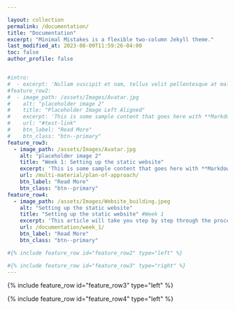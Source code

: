 ```yaml
---

layout: collection
permalink: /documentation/
title: "Documentation"
excerpt: "Minimal Mistakes is a flexible two-column Jekyll theme."
last_modified_at: 2023-08-09T11:59:26-04:00
toc: false
author_profile: false


#intro: 
#  - excerpt: 'Nullam suscipit et nam, tellus velit pellentesque at malesuada, enim eaque. Quis nulla, netus tempor in diam gravida tincidunt, *proin faucibus* voluptate felis id sollicitudin. Centered with `type="center"`'
#feature_row2:
#  - image_path: /assets/Images/Avatar.jpg
#    alt: "placeholder image 2"
#    title: "Placeholder Image Left Aligned"
#    excerpt: 'This is some sample content that goes here with **Markdown** formatting. Left aligned with `type="left"`'
#    url: "#test-link"
#    btn_label: "Read More"
#    btn_class: "btn--primary"
feature_row3:
  - image_path: /assets/Images/Avatar.jpg
    alt: "placeholder image 2"
    title: "Week 1: Setting up the static website"
    excerpt: 'This is some sample content that goes here with **Markdown** formatting. Right ligned with `type="right"`'
    url: /multi-material/plan-of-approach/
    btn_label: "Read More"
    btn_class: "btn--primary"
feature_row4:
  - image_path: /assets/Images/Website_building.jpeg
    alt: "Setting up the static website"
    title: "Setting up the static website" #Week 1
    excerpt: 'This article will take you step by step through the process of building your own static website.'
    url: /documentation/week_1/
    btn_label: "Read More"
    btn_class: "btn--primary"

#{% include feature_row id="feature_row2" type="left" %}

#{% include feature_row id="feature_row3" type="right" %}   
---
```



{% include feature_row id="feature_row3" type="left" %}

{% include feature_row id="feature_row4" type="left" %}